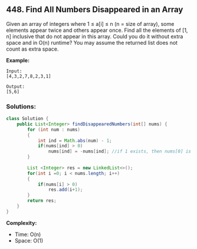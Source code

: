 ## 448. Find All Numbers Disappeared in an Array

Given an array of integers where 1 ≤ a[i] ≤ n (n = size of array), some elements appear twice and others appear once.
Find all the elements of [1, n] inclusive that do not appear in this array.
Could you do it without extra space and in O(n) runtime? You may assume the returned list does not count as extra space.

**Example:**
```
Input:
[4,3,2,7,8,2,3,1]

Output:
[5,6]
```

### Solutions:

```java
class Solution {
    public List<Integer> findDisappearedNumbers(int[] nums) {
        for (int num : nums)
        {
            int ind = Math.abs(num) - 1;
            if(nums[ind] > 0)
                nums[ind] = -nums[ind]; //if 1 exists, then nums[0] is negated
        }
        
        List <Integer> res = new LinkedList<>();
        for(int i =0; i < nums.length; i++)
        {
            if(nums[i] > 0)
                res.add(i+1);
        }
        return res;
    }
}
```

**Complexity:**
* Time: O(n)
* Space: O(1)